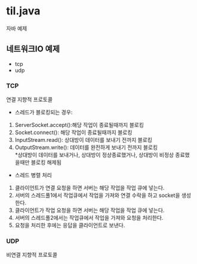 # til.java
자바 예제

## 네트워크IO 예제
- tcp
- udp

### TCP
연결 지향적 프로토콜

- 스레드가 블로킹되는 경우:
1. ServerSocket.accept():해당 작업이 종료될때까지 블로킹
2. Socket.connect(): 해당 작업이 종료될때까지 블로킹
3. InputStream.read(): 상대방이 데이터를 보내기 전까지 블로킹
4. OutputStream.write(): 데이터를 완전하게 보내기 전까지 블로킹<br/>
*상대방이 데이터를 보내거나, 상대방이 정상종료했거나, 상대방이 비정상 종료했을때만 블로킹 해제됨

- 스레드 병렬 처리
1. 클라이언트가 연결 요청을 하면 서버는 해당 작업을 작업 큐에 넣는다.
2. 서버의 스레드풀1에서 작업큐에서 작업을 가져와 연결 수락을 하고 socket을 생성한다.
3. 클라이언트가 작업 요청을 하면 서버는 해당 작업을 작업 큐에 넣는다.
4. 서버의 스레드풀2에서는 작업큐에서 작업을 가져와 요청을 처리한다.
5. 요청을 처리한 후에는 응답을 클라이언트로 보낸다.

### UDP
비연결 지향적 프로토콜
